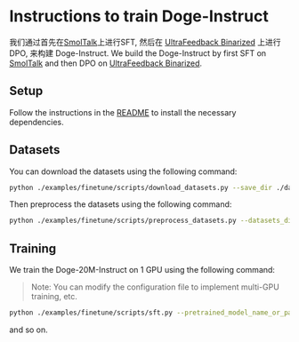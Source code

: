 # Instructions to train Doge-Instruct

我们通过首先在[SmolTalk](https://huggingface.co/datasets/HuggingFaceTB/smoltalk)上进行SFT, 然后在 [UltraFeedback Binarized](https://huggingface.co/datasets/HuggingFaceH4/ultrafeedback_binarized) 上进行DPO, 来构建 Doge-Instruct.
We build the Doge-Instruct by first SFT on [SmolTalk](https://huggingface.co/datasets/HuggingFaceTB/smoltalk) and then DPO on [UltraFeedback Binarized](https://huggingface.co/datasets/HuggingFaceH4/ultrafeedback_binarized).

## Setup

Follow the instructions in the [README](../README.md) to install the necessary dependencies.

## Datasets

You can download the datasets using the following command:

```bash
python ./examples/finetune/scripts/download_datasets.py --save_dir ./datasets --cache_dir ./cache --num_proc 1
```

Then preprocess the datasets using the following command:

```bash
python ./examples/finetune/scripts/preprocess_datasets.py --datasets_dir ./datasets --save_dir ./datasets --tokenizer_path JingzeShi/Doge-20M --num_proc 8
```

## Training

We train the Doge-20M-Instruct on 1 GPU using the following command:

> Note: You can modify the configuration file to implement multi-GPU training, etc.

```bash
python ./examples/finetune/scripts/sft.py --pretrained_model_name_or_path JingzeShi/Doge-20M --config_path ./examples/finetune/configs/Doge-20M-Instruct.yaml --logging_dir ./logs --output_dir ./results --resume_from_checkpoint <path_to_checkpoint>
```

and so on.